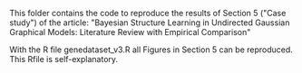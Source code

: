This folder contains the code to reproduce the results of Section 5 ("Case study") of the article:
"Bayesian Structure Learning in Undirected Gaussian Graphical Models: Literature Review with Empirical Comparison"

With the R file genedataset_v3.R all Figures in Section 5 can be reproduced. This Rfile is self-explanatory.
